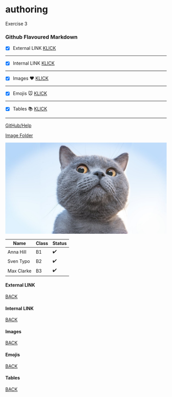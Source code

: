 # authoring
Exercise 3

### Github Flavoured Markdown

- [x] External LINK [KLICK](#external-link)
--- 

- [x] Internal LINK [KLICK](#internal-link)
---

- [x] Images :heart: [KLICK](#images)
---

- [x] Emojis :mouse: [KLICK](#emojis)
---

- [x] Tables :books: [KLICK](#tables)
---


[GitHub/Help](https://help.github.com/en) 

[Image Folder](https://github.com/Sara-Bexx/authoring/tree/master/Images)

![Image](https://github.com/Sara-Bexx/authoring/blob/master/Images/maxresdefault.jpg)


Name | Class | Status
---------|----------|---------
Anna Hill | B1 | :heavy_check_mark: 
Sven Typo| B2 | :heavy_check_mark:
Max Clarke| B3 | :heavy_check_mark:


#### External LINK 
[BACK](#authoring)
#### Internal LINK 
[BACK](#authoring)
#### Images
[BACK](#authoring)
#### Emojis
[BACK](#authoring)
#### Tables
[BACK](#authoring)







